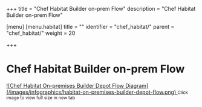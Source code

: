+++
title = "Chef Habitat Builder on-prem Flow"
description = "Chef Habitat Builder on-prem Flow"

[menu]
  [menu.habitat]
    title = ""
    identifier = "chef_habitat/"
    parent = "chef_habitat/"
    weight = 20
    
+++

# Chef Habitat Builder on-prem Flow
<a target="_blank" href="/images/infographics/habitat-on-premises-builder-depot-flow.png">
![Chef Habitat On-premises Builder Depot Flow Diagram](/images/infographics/habitat-on-premises-builder-depot-flow.png)
</a>
<small>Click image to view full size in new tab</small>
